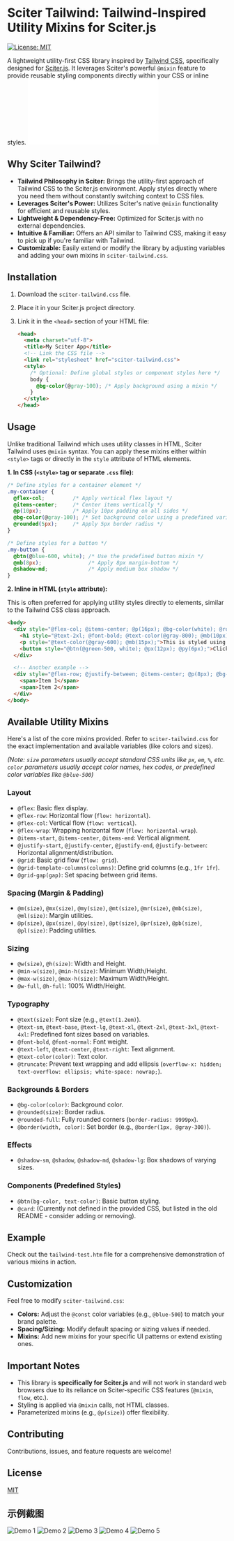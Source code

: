 # Sciter Tailwind: Tailwind-Inspired Utility Mixins for Sciter.js

[![License: MIT](https://img.shields.io/badge/License-MIT-yellow.svg)](https://opensource.org/licenses/MIT)

A lightweight utility-first CSS library inspired by [Tailwind CSS](https://tailwindcss.com/), specifically designed for [Sciter.js](https://sciter.com/). It leverages Sciter's powerful `@mixin` feature to provide reusable styling components directly within your CSS or inline styles. ![中文文档地址](sciter-tailwind-demo_zh.htm)

## Why Sciter Tailwind?

- **Tailwind Philosophy in Sciter:** Brings the utility-first approach of Tailwind CSS to the Sciter.js environment. Apply styles directly where you need them without constantly switching context to CSS files.
- **Leverages Sciter's Power:** Utilizes Sciter's native `@mixin` functionality for efficient and reusable styles.
- **Lightweight & Dependency-Free:** Optimized for Sciter.js with no external dependencies.
- **Intuitive & Familiar:** Offers an API similar to Tailwind CSS, making it easy to pick up if you're familiar with Tailwind.
- **Customizable:** Easily extend or modify the library by adjusting variables and adding your own mixins in `sciter-tailwind.css`.

## Installation

1.  Download the `sciter-tailwind.css` file.
2.  Place it in your Sciter.js project directory.
3.  Link it in the `<head>` section of your HTML file:

    ```html
    <head>
      <meta charset="utf-8">
      <title>My Sciter App</title>
      <!-- Link the CSS file -->
      <link rel="stylesheet" href="sciter-tailwind.css">
      <style>
        /* Optional: Define global styles or component styles here */
        body {
          @bg-color(@gray-100); /* Apply background using a mixin */
        }
      </style>
    </head>
    ```

## Usage

Unlike traditional Tailwind which uses utility classes in HTML, Sciter Tailwind uses `@mixin` syntax. You can apply these mixins either within `<style>` tags or directly in the `style` attribute of HTML elements.

**1. In CSS (`<style>` tag or separate `.css` file):**

```css
/* Define styles for a container element */
.my-container {
  @flex-col;         /* Apply vertical flex layout */
  @items-center;     /* Center items vertically */
  @p(10px);          /* Apply 10px padding on all sides */
  @bg-color(@gray-100); /* Set background color using a predefined variable */
  @rounded(5px);     /* Apply 5px border radius */
}

/* Define styles for a button */
.my-button {
  @btn(@blue-600, white); /* Use the predefined button mixin */
  @mb(8px);               /* Apply 8px margin-bottom */
  @shadow-md;             /* Apply medium box shadow */
}
```

**2. Inline in HTML (`style` attribute):**

This is often preferred for applying utility styles directly to elements, similar to the Tailwind CSS class approach.

```html
<body>
  <div style="@flex-col; @items-center; @p(16px); @bg-color(white); @rounded(8px); @shadow-lg;">
    <h1 style="@text-2xl; @font-bold; @text-color(@gray-800); @mb(10px);">Welcome!</h1>
    <p style="@text-color(@gray-600); @mb(15px);">This is styled using inline Sciter Tailwind mixins.</p>
    <button style="@btn(@green-500, white); @px(12px); @py(6px);">Click Me</button>
  </div>

  <!-- Another example -->
  <div style="@flex-row; @justify-between; @items-center; @p(8px); @bg-color(@blue-100); @mt(20px);">
    <span>Item 1</span>
    <span>Item 2</span>
  </div>
</body>
```

## Available Utility Mixins

Here's a list of the core mixins provided. Refer to `sciter-tailwind.css` for the exact implementation and available variables (like colors and sizes).

*(Note: `size` parameters usually accept standard CSS units like `px`, `em`, `%`, etc. `color` parameters usually accept color names, hex codes, or predefined color variables like `@blue-500`)*

### Layout
*   `@flex`: Basic flex display.
*   `@flex-row`: Horizontal flow (`flow: horizontal`).
*   `@flex-col`: Vertical flow (`flow: vertical`).
*   `@flex-wrap`: Wrapping horizontal flow (`flow: horizontal-wrap`).
*   `@items-start`, `@items-center`, `@items-end`: Vertical alignment.
*   `@justify-start`, `@justify-center`, `@justify-end`, `@justify-between`: Horizontal alignment/distribution.
*   `@grid`: Basic grid flow (`flow: grid`).
*   `@grid-template-columns(columns)`: Define grid columns (e.g., `1fr 1fr`).
*   `@grid-gap(gap)`: Set spacing between grid items.

### Spacing (Margin & Padding)
*   `@m(size)`, `@mx(size)`, `@my(size)`, `@mt(size)`, `@mr(size)`, `@mb(size)`, `@ml(size)`: Margin utilities.
*   `@p(size)`, `@px(size)`, `@py(size)`, `@pt(size)`, `@pr(size)`, `@pb(size)`, `@pl(size)`: Padding utilities.

### Sizing
*   `@w(size)`, `@h(size)`: Width and Height.
*   `@min-w(size)`, `@min-h(size)`: Minimum Width/Height.
*   `@max-w(size)`, `@max-h(size)`: Maximum Width/Height.
*   `@w-full`, `@h-full`: 100% Width/Height.

### Typography
*   `@text(size)`: Font size (e.g., `@text(1.2em)`).
*   `@text-sm`, `@text-base`, `@text-lg`, `@text-xl`, `@text-2xl`, `@text-3xl`, `@text-4xl`: Predefined font sizes based on variables.
*   `@font-bold`, `@font-normal`: Font weight.
*   `@text-left`, `@text-center`, `@text-right`: Text alignment.
*   `@text-color(color)`: Text color.
*   `@truncate`: Prevent text wrapping and add ellipsis (`overflow-x: hidden; text-overflow: ellipsis; white-space: nowrap;`).

### Backgrounds & Borders
*   `@bg-color(color)`: Background color.
*   `@rounded(size)`: Border radius.
*   `@rounded-full`: Fully rounded corners (`border-radius: 9999px`).
*   `@border(width, color)`: Set border (e.g., `@border(1px, @gray-300)`).

### Effects
*   `@shadow-sm`, `@shadow`, `@shadow-md`, `@shadow-lg`: Box shadows of varying sizes.

### Components (Predefined Styles)
*   `@btn(bg-color, text-color)`: Basic button styling.
*   `@card`: (Currently not defined in the provided CSS, but listed in the old README - consider adding or removing).

## Example

Check out the `tailwind-test.htm` file for a comprehensive demonstration of various mixins in action.

## Customization

Feel free to modify `sciter-tailwind.css`:

-   **Colors:** Adjust the `@const` color variables (e.g., `@blue-500`) to match your brand palette.
-   **Spacing/Sizing:** Modify default spacing or sizing values if needed.
-   **Mixins:** Add new mixins for your specific UI patterns or extend existing ones.

## Important Notes

-   This library is **specifically for Sciter.js** and will not work in standard web browsers due to its reliance on Sciter-specific CSS features (`@mixin`, `flow`, etc.).
-   Styling is applied via `@mixin` calls, not HTML classes.
-   Parameterized mixins (e.g., `@p(size)`) offer flexibility.

## Contributing

Contributions, issues, and feature requests are welcome!

## License

[MIT](https://opensource.org/licenses/MIT)


## 示例截图

![Demo 1](demo_1_en.png)
![Demo 2](demo_2_en.png)
![Demo 3](demo_3_en.png)
![Demo 4](demo_4_en.png)
![Demo 5](demo_5_en.png)